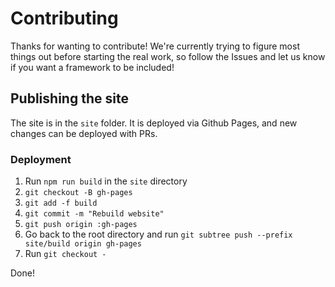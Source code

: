 # Contributing

Thanks for wanting to contribute! We're currently trying to figure most things out before starting the real work, so follow the Issues and let us know if you want a framework to be included!

## Publishing the site

The site is in the `site` folder. It is deployed via Github Pages, and new changes can be deployed with PRs.

### Deployment

1. Run `npm run build` in the `site` directory
2. `git checkout -B gh-pages`
2. `git add -f build`
3. `git commit -m "Rebuild website"`
4. `git push origin :gh-pages`
5. Go back to the root directory and run `git subtree push --prefix site/build origin gh-pages`
6. Run `git checkout -`

Done!
